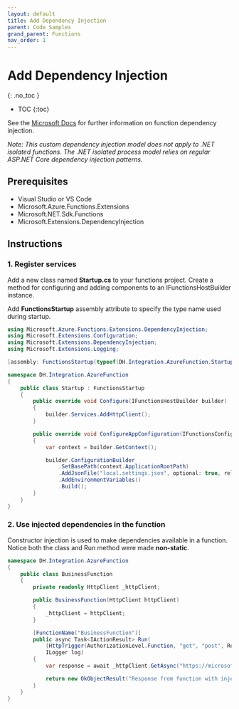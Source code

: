 ```yaml
---
layout: default
title: Add Dependency Injection
parent: Code Samples
grand_parent: Functions
nav_order: 1
---
```


# Add Dependency Injection
{: .no_toc }

- TOC
{:toc}

See the 
[Microsoft Docs](https://learn.microsoft.com/en-us/azure/azure-functions/functions-dotnet-dependency-injection)
for further information on function dependency injection.

*Note: This custom dependency injection model does not apply to .NET 
isolated functions. The .NET isolated process model relies on regular 
ASP.NET Core dependency injection patterns.*

## Prerequisites

- Visual Studio or VS Code
- Microsoft.Azure.Functions.Extensions
- Microsoft.NET.Sdk.Functions
- Microsoft.Extensions.DependencyInjection

## Instructions

### 1. Register services

Add a new class named **Startup.cs** to your functions project. Create a 
method for configuring and adding components to an IFunctionsHostBuilder 
instance.  

Add **FunctionsStartup** assembly attribute to specify the type name 
used during startup.

``` csharp
using Microsoft.Azure.Functions.Extensions.DependencyInjection;
using Microsoft.Extensions.Configuration;
using Microsoft.Extensions.DependencyInjection;
using Microsoft.Extensions.Logging;

[assembly: FunctionsStartup(typeof(DH.Integration.AzureFunction.Startup))]

namespace DH.Integration.AzureFunction
{
    public class Startup : FunctionsStartup
    {
        public override void Configure(IFunctionsHostBuilder builder)
        {
            builder.Services.AddHttpClient();
        }

        public override void ConfigureAppConfiguration(IFunctionsConfigurationBuilder builder)
        {
            var context = builder.GetContext();

            builder.ConfigurationBuilder
                .SetBasePath(context.ApplicationRootPath)
                .AddJsonFile("local.settings.json", optional: true, reloadOnChange: true)
                .AddEnvironmentVariables()
                .Build();
        }
    }
}
```

### 2. Use injected dependencies in the function

Constructor injection is used to make dependencies available in a 
function. Notice both the class and Run method were made **non-static**.

``` csharp
namespace DH.Integration.AzureFunction
{
    public class BusinessFunction
    {
        private readonly HttpClient _httpClient;

        public BusinessFunction(HttpClient httpClient)
        {
            _httpClient = httpClient;
        }

        [FunctionName("BusinessFunction")]
        public async Task<IActionResult> Run(
            [HttpTrigger(AuthorizationLevel.Function, "get", "post", Route = null)] HttpRequest req,
            ILogger log)
        {
            var response = await _httpClient.GetAsync("https://microsoft.com");

            return new OkObjectResult("Response from function with injected dependencies.");
        }
    }
}
```
